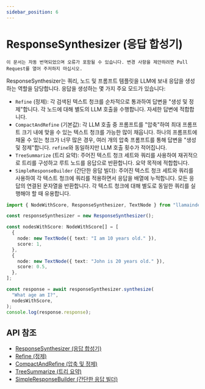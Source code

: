 ```yaml
---
sidebar_position: 6
---
```


# ResponseSynthesizer (응답 합성기)

`이 문서는 자동 번역되었으며 오류가 포함될 수 있습니다. 변경 사항을 제안하려면 Pull Request를 열어 주저하지 마십시오.`

ResponseSynthesizer는 쿼리, 노드 및 프롬프트 템플릿을 LLM에 보내 응답을 생성하는 역할을 담당합니다. 응답을 생성하는 몇 가지 주요 모드가 있습니다:

- `Refine` (정제): 각 검색된 텍스트 청크를 순차적으로 통과하여 답변을 "생성 및 정제"합니다. 각 노드에 대해 별도의 LLM 호출을 수행합니다. 자세한 답변에 적합합니다.
- `CompactAndRefine` (기본값): 각 LLM 호출 중 프롬프트를 "압축"하여 최대 프롬프트 크기 내에 맞을 수 있는 텍스트 청크를 가능한 많이 채웁니다. 하나의 프롬프트에 채울 수 있는 청크가 너무 많은 경우, 여러 개의 압축 프롬프트를 통해 답변을 "생성 및 정제"합니다. `refine`와 동일하지만 LLM 호출 횟수가 적어집니다.
- `TreeSummarize` (트리 요약): 주어진 텍스트 청크 세트와 쿼리를 사용하여 재귀적으로 트리를 구성하고 루트 노드를 응답으로 반환합니다. 요약 목적에 적합합니다.
- `SimpleResponseBuilder` (간단한 응답 빌더): 주어진 텍스트 청크 세트와 쿼리를 사용하여 각 텍스트 청크에 쿼리를 적용하면서 응답을 배열에 누적합니다. 모든 응답의 연결된 문자열을 반환합니다. 각 텍스트 청크에 대해 별도로 동일한 쿼리를 실행해야 할 때 유용합니다.

```typescript
import { NodeWithScore, ResponseSynthesizer, TextNode } from "llamaindex";

const responseSynthesizer = new ResponseSynthesizer();

const nodesWithScore: NodeWithScore[] = [
  {
    node: new TextNode({ text: "I am 10 years old." }),
    score: 1,
  },
  {
    node: new TextNode({ text: "John is 20 years old." }),
    score: 0.5,
  },
];

const response = await responseSynthesizer.synthesize(
  "What age am I?",
  nodesWithScore,
);
console.log(response.response);
```

## API 참조

- [ResponseSynthesizer (응답 합성기)](../../api/classes/ResponseSynthesizer.md)
- [Refine (정제)](../../api/classes/Refine.md)
- [CompactAndRefine (압축 및 정제)](../../api/classes/CompactAndRefine.md)
- [TreeSummarize (트리 요약)](../../api/classes/TreeSummarize.md)
- [SimpleResponseBuilder (간단한 응답 빌더)](../../api/classes/SimpleResponseBuilder.md)
